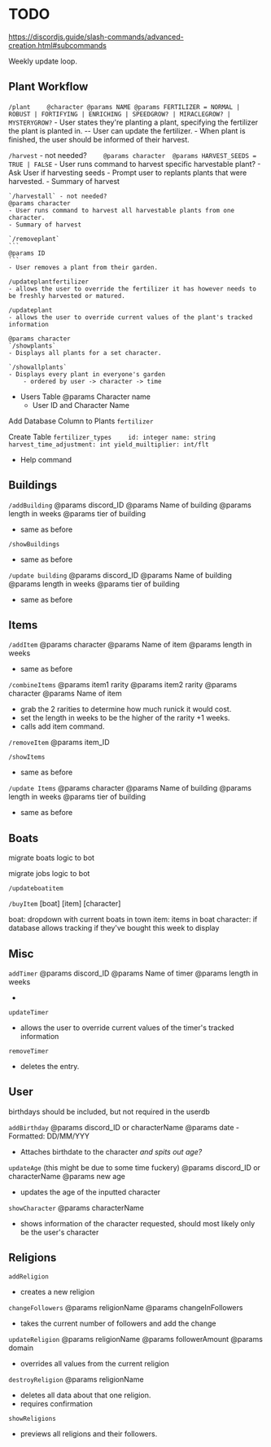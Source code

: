 # TODO

https://discordjs.guide/slash-commands/advanced-creation.html#subcommands

Weekly update loop.

## Plant Workflow

`/plant`
`     @character
    @params NAME
    @params FERTILIZER = NORMAL | ROBUST | FORTIFYING | ENRICHING | SPEEDGROW? | MIRACLEGROW? | MYSTERYGROW?
    ` - User states they're planting a plant, specifying the fertilizer the plant is planted in.
-- User can update the fertilizer. - When plant is finished, the user should be informed of their harvest.

`/harvest` - not needed?
`     @params character 
    @params HARVEST_SEEDS = TRUE | FALSE
    ` - User runs command to harvest specific harvestable plant? - Ask User if harvesting seeds - Prompt user to replants plants that were harvested. - Summary of harvest

    `/harvestall` - not needed?
    @params character
    - User runs command to harvest all harvestable plants from one character.
    - Summary of harvest

    `/removeplant`
    ```
    @params ID
    ```
    - User removes a plant from their garden.

    /updateplantfertilizer
    - allows the user to override the fertilizer it has however needs to be freshly harvested or matured.

    /updateplant
    - allows the user to override current values of the plant's tracked information

    @params character
    `/showplants`
    - Displays all plants for a set character.

    `/showallplants`
    - Displays every plant in everyone's garden
        - ordered by user -> character -> time

- Users Table
  @params Character name
  - User ID and Character Name

Add Database Column to Plants `fertilizer`

Create Table `fertilizer_types`
`     id: integer
    name: string
    harvest_time_adjustment: int
    yield_muiltiplier: int/flt
    `

- Help command

## Buildings

`/addBuilding`
@params discord_ID
@params Name of building
@params length in weeks
@params tier of building

- same as before

`/showBuildings`

- same as before

`/update building`
@params discord_ID
@params Name of building
@params length in weeks
@params tier of building

- same as before

## Items

`/addItem`
@params character
@params Name of item
@params length in weeks

- same as before

`/combineItems`
@params item1 rarity
@params item2 rarity
@params character
@params Name of item

- grab the 2 rarities to determine how much runick it would cost.
- set the length in weeks to be the higher of the rarity +1 weeks.
- calls add item command.

`/removeItem`
@params item_ID

`/showItems`

- same as before

`/update Items`
@params character
@params Name of building
@params length in weeks
@params tier of building

- same as before

## Boats

migrate boats logic to bot

migrate jobs logic to bot

`/updateboatitem`

`/buyItem` [boat] [item] [character]

boat:
dropdown with current boats in town
item:
items in boat
character:
if database allows tracking if they've bought this week to display

## Misc

`addTimer`
@params discord_ID
@params Name of timer
@params length in weeks

-

`updateTimer`

- allows the user to override current values of the timer's tracked information

`removeTimer`

- deletes the entry.

## User

birthdays should be included, but not required in the userdb

`addBirthday`
@params discord_ID or characterName
@params date - Formatted: DD/MM/YYY

- Attaches birthdate to the character _and spits out age?_

`updateAge` (this might be due to some time fuckery)
@params discord_ID or characterName
@params new age

- updates the age of the inputted character

`showCharacter`
@params characterName

- shows information of the character requested, should most likely only be the user's character

## Religions

`addReligion`

- creates a new religion

`changeFollowers`
@params religionName
@params changeInFollowers

- takes the current number of followers and add the change

`updateReligion`
@params religionName
@params followerAmount
@params domain

- overrides all values from the current religion

`destroyReligion`
@params religionName

- deletes all data about that one religion.
- requires confirmation

`showReligions`

- previews all religions and their followers.